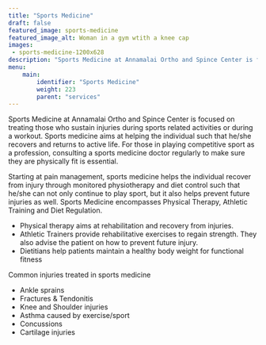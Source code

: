 ```yaml
---
title: "Sports Medicine"
draft: false
featured_image: sports-medicine
featured_image_alt: Woman in a gym wtith a knee cap
images:
 - sports-medicine-1200x628
description: "Sports Medicine at Annamalai Ortho and Spince Center is focused on treating those who sustain injuries during sports related activities or during a workout. Sports medicine aims at helping the individual such that he/she recovers and returns to active life."
menu:
    main:
        identifier: "Sports Medicine"
        weight: 223
        parent: "services"
---
```

Sports Medicine at Annamalai Ortho and Spince Center is focused on treating those who sustain injuries during sports related activities or during a workout. Sports medicine aims at helping the individual such that he/she recovers and returns to active life. <!--more--> For those in playing competitive sport as a profession, consulting a sports medicine doctor regularly to make sure they are physically fit is essential. 

Starting at pain management, sports medicine helps the individual recover from injury through monitored physiotherapy and diet control such that he/she can not only continue to play sport, but it also helps prevent future injuries as well. Sports Medicine encompasses Physical Therapy, Athletic Training and Diet Regulation. 
- Physical therapy aims at rehabilitation and recovery from injuries.
- Athletic Trainers provide rehabilitative exercises to regain strength. They also advise the patient on how to prevent future injury.
- Dietitians help patients maintain a healthy body weight for functional fitness

Common injuries treated in sports medicine
- Ankle sprains
- Fractures & Tendonitis
- Knee and Shoulder injuries
- Asthma caused by exercise/sport
- Concussions
- Cartilage injuries
